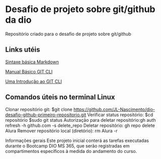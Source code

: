 # Desafio de projeto sobre git/github da dio
Repositório criado para o desafio de projeto sobre git/github

## Links utéis
[Sintaxe básica Markdown](https://www.markdownguide.org/basic-syntax/)

[Manual Básico GIT CLI](https://docs.github.com/pt/github-cli/github-cli/github-cli-reference)

[Uma Introdução ao GIT CLI](https://petcomputacaoufrgs.github.io/intro-ao-git/o-que-eh.html)


## Comandos úteis no terminal Linux
Clonar repositório git: $git clone https://github.com/JL-Nascimento/dio-desafio-github-primeiro-repositorio.git
Verificar status repositório: $cd repositório $sudo git status
Autorização para deletar repositório:gh auth refresh -h github.com -s delete_repo
Deletar repositório:  gh repo delete Alura
Remover repositório local (diretório): rm Alura -r

Informações gerais
Este projeto inicial conterá as tarefas executadas durante o Bootcamp DIO MS 365, que serão registradas em compartimentos específicos à medida do andamento do curso.

